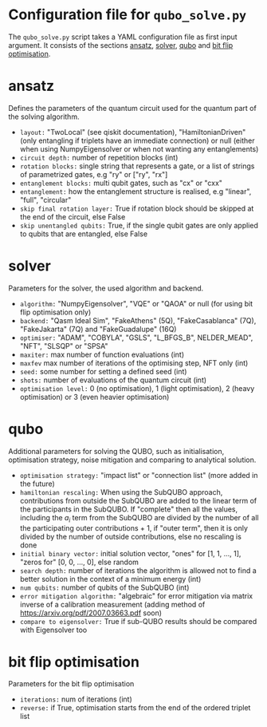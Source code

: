 # Configuration file for `qubo_solve.py`
The `qubo_solve.py` script takes a YAML configuration file as first input argument. 
It consists of the sections [ansatz](#ansatz), [solver](#solver), [qubo](#qubo) and 
[bit flip optimisation](#bit%20flip%20optimisation).

# ansatz
Defines the parameters of the quantum circuit used for the quantum part of the solving algorithm.
* `layout:` "TwoLocal" (see qiskit documentation), "HamiltonianDriven" (only entangling if triplets have an 
  immediate connection) or null (either when using NumpyEigensolver or when not wanting any entanglements)
* `circuit depth:` number of repetition blocks (int)
* `rotation blocks:` single string that represents a gate, or a list of strings of parametrized gates, e.g "ry" or ["ry", "rx"]
* `entanglement blocks:` multi qubit gates, such as "cx" or "cxx" 
* `entanglement:` how the entanglement structure is realised, e.g "linear", "full", "circular" 
* `skip final rotation layer:` True if rotation block should be skipped at the end of the circuit, else False
* `skip unentangled qubits:` True, if the single qubit gates are only applied to qubits that are entangled, else False


# solver
Parameters for the solver, the used algorithm and backend.
* `algorithm:` "NumpyEigensolver", "VQE" or "QAOA" or null (for using bit flip optimisation only)
* `backend:` "Qasm Ideal Sim", "FakeAthens" (5Q), "FakeCasablanca" (7Q), "FakeJakarta" (7Q) and "FakeGuadalupe" (16Q)
* `optimiser:` "ADAM", "COBYLA", "GSLS", "L_BFGS_B", NELDER_MEAD", "NFT", "SLSQP" or "SPSA" 
* `maxiter:` max number of function evaluations (int)
* `maxfev` max number of iterations of the optimising step, NFT only (int)
* `seed:` some number for setting a defined seed (int)
* `shots:` number of evaluations of the quantum circuit (int)
* `optimisation level:` 0 (no optimisation), 1 (light optimisation), 2 (heavy optimisation) or 3 
  (even heavier optimisation)  
  
# qubo
Additional parameters for solving the QUBO, such as initialisation, optimisation strategy, noise mitigation and 
comparing to analytical solution.
* `optimisation strategy:` "impact list" or "connection list" (more added in the future)
* `hamiltonian rescaling:` When using the SubQUBO approach, contributions from outside the SubQUBO are added to the 
  linear term of the participants in the SubQUBO. If "complete" then all the values, including the $a_i$ term from the SubQUBO
  are divided by the number of all the participating outer contributions + 1, if "outer term", then it is only divided by the number
  of outside contributions, else no rescaling is done
* `initial binary vector:` initial solution vector, "ones" for [1, 1, ..., 1], "zeros for" [0, 0, ..., 0], else random
* `search depth:` number of iterations the algorithm is allowed not to find a better solution in the context of a 
  minimum energy (int)
* `num qubits:` number of qubits of the SubQUBO (int)
* `error mitigation algorithm:` "algebraic" for error mitigation via matrix inverse of a calibration measurement (adding method of https://arxiv.org/pdf/2007.03663.pdf soon)
* `compare to eigensolver:` True if sub-QUBO results should be compared with Eigensolver too

# bit flip optimisation
Parameters for the bit flip optimisation 
* `iterations:` num of iterations (int)
* `reverse:` if True, optimisation starts from the end of the ordered triplet list

